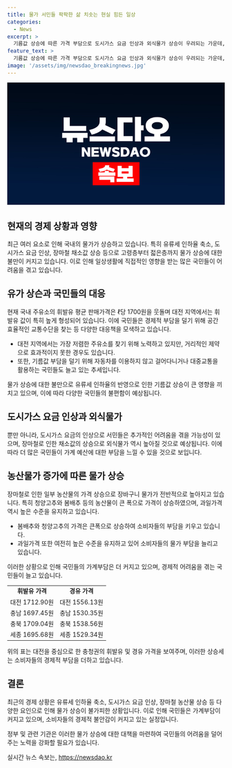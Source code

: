 ```yaml
---
title: 물가 서민들 팍팍한 삶 치솟는 현실 힘든 일상
categories:
  - News
excerpt: >
  기름값 상승에 따른 가격 부담으로 도시가스 요금 인상과 외식물가 상승이 우려되는 가운데, 대전의 휘발유 평균 판매가격은 ℓ당 1700원을 넘어섰다. 이에 일부 시민들은 자동차를 끌고 다니지 않거나 저렴한 주유소를 찾기 위해 노력하고 있으며, 서민들은 물가 상승으로 인한 어려움에 대해 한숨만 깊어지고 있다. 특히, 도시가스 요금과 외식물가의 인상도 예상되며, 장마철에 따른 농산물 가격 상승으로 장바구니 물가도 불안정한 상황이다.
feature_text: >
  기름값 상승에 따른 가격 부담으로 도시가스 요금 인상과 외식물가 상승이 우려되는 가운데, 대전의 휘발유 평균 판매가격은 ℓ당 1700원을 넘어섰다. 이에 일부 시민들은 자동차를 끌고 다니지 않거나 저렴한 주유소를 찾기 위해 노력하고 있으며, 서민들은 물가 상승으로 인한 어려움에 대해 한숨만 깊어지고 있다. 특히, 도시가스 요금과 외식물가의 인상도 예상되며, 장마철에 따른 농산물 가격 상승으로 장바구니 물가도 불안정한 상황이다.
image: '/assets/img/newsdao_breakingnews.jpg'
---
```


<p><img src="/assets/img/newsdao_breakingnews.jpg" alt="koreaapp 속보" /></p>

<h2 data-ke-size="size26">현재의 경제 상황과 영향</h2>

<p data-ke-size="size16">최근 여러 요소로 인해 국내의 물가가 상승하고 있습니다. 특히 유류세 인하율 축소, 도시가스 요금 인상, 장마철 채소값 상승 등으로 고령층부터 젋은층까지 물가 상승에 대한 불만이 커지고 있습니다. 이로 인해 일상생활에 직접적인 영향을 받는 많은 국민들이 어려움을 겪고 있습니다.</p>

<h2 data-ke-size="size26">유가 상슨과 국민들의 대응</h2>

<p data-ke-size="size16">현재 국내 주유소의 휘발유 평균 판매가격은 ℓ당 1700원을 웃돌며 대전 지역에서는 휘발유 값이 특히 높게 형성되어 있습니다. 이에 국민들은 경제적 부담을 덜기 위해 공간 효율적인 교통수단을 찾는 등 다양한 대응책을 모색하고 있습니다.</p>

<ul>
  <li>대전 지역에서는 가장 저렴한 주유소를 찾기 위해 노력하고 있지만, 거리적인 제약으로 효과적이지 못한 경우도 있습니다.</li>
  <li>또한, 기름값 부담을 덜기 위해 자동차를 이용하지 않고 걸어다니거나 대중교통을 활용하는 국민들도 늘고 있는 추세입니다.</li>
</ul>

<p data-ke-size="size16">물가 상승에 대한 불만으로 유류세 인하율의 반영으로 인한 기름값 상승이 큰 영향을 끼치고 있으며, 이에 따라 다양한 국민들의 불편함이 예상됩니다.</p>

<h2 data-ke-size="size26">도시가스 요금 인상과 외식물가</h2>

<p data-ke-size="size16">뿐만 아니라, 도시가스 요금의 인상으로 서민들은 추가적인 어려움을 겪을 가능성이 있으며, 장마철로 인한 채소값의 상승으로 외식물가 역시 높아질 것으로 예상됩니다. 이에 따라 더 많은 국민들이 가계 예산에 대한 부담을 느낄 수 있을 것으로 보입니다.</p>

<h2 data-ke-size="size26">농산물가 증가에 따른 물가 상승</h2>

<p data-ke-size="size16">장마철로 인한 일부 농산물의 가격 상승으로 장바구니 물가가 전반적으로 높아지고 있습니다. 특히 청양고추와 봄배추 등의 농산물이 큰 폭으로 가격이 상승하였으며, 과일가격 역시 높은 수준을 유지하고 있습니다.</p>

<ul>
  <li>봄배추와 청양고추의 가격은 큰폭으로 상승하여 소비자들의 부담을 키우고 있습니다.</li>
  <li>과일가격 또한 여전히 높은 수준을 유지하고 있어 소비자들의 물가 부담을 늘리고 있습니다.</li>
</ul>

<p data-ke-size="size16">이러한 상황으로 인해 국민들의 가계부담은 더 커지고 있으며, 경제적 어려움을 겪는 국민들이 늘고 있습니다.</p>

<table>
  <tr>
    <td style="text-align: center; height: 17px;"><b>휘발유 가격</b></td>
    <td style="text-align: center; height: 17px;"><b>경유 가격</b></td>
  </tr>
  <tr>
    <td style="text-align: center; height: 17px;">대전 1712.90원</td>
    <td style="text-align: center; height: 17px;">대전 1556.13원</td>
  </tr>
  <tr>
    <td style="text-align: center; height: 17px;">충남 1697.45원</td>
    <td style="text-align: center; height: 17px;">충남 1530.35원</td>
  </tr>
  <tr>
    <td style="text-align: center; height: 17px;">충북 1709.04원</td>
    <td style="text-align: center; height: 17px;">충북 1538.56원</td>
  </tr>
  <tr>
    <td style="text-align: center; height: 17px;">세종 1695.68원</td>
    <td style="text-align: center; height: 17px;">세종 1529.34원</td>
  </tr>
</table>

<p data-ke-size="size16">위의 표는 대전을 중심으로 한 충청권의 휘발유 및 경유 가격을 보여주며, 이러한 상승세는 소비자들의 경제적 부담을 더하고 있습니다.</p>

<h2 data-ke-size="size26">결론</h2>

<p data-ke-size="size16">최근의 경제 상황은 유류세 인하율 축소, 도시가스 요금 인상, 장마철 농산물 상승 등 다양한 요인으로 인해 물가 상승이 불가피한 상황입니다. 이로 인해 국민들은 가계부담이 커지고 있으며, 소비자들의 경제적 불안감이 커지고 있는 실정입니다.</p>

<p data-ke-size="size16">정부 및 관련 기관은 이러한 물가 상승에 대한 대책을 마련하여 국민들의 어려움을 덜어주는 노력을 강화할 필요가 있습니다.</p>
실시간 뉴스 속보는, <a href="https://newsdao.kr" rel="dofollow">https://newsdao.kr</a>


